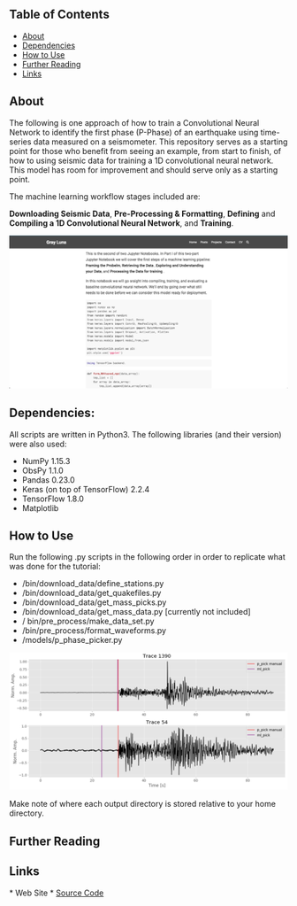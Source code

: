 <!-- 
<img src="./imgs/Neurons-Network_T.jpg">

<p align ="center"> 
    <h3>Earthquake Phase Picking</h3>
</p>

<img src="./imgs/Neurons-Network_B.jpg">  --> 

<h2>Table of Contents</h2>  

* [About](#about)  
* [Dependencies](#dependencies)  
* [How to Use](#how)  
* [Further Reading](#reading)  
* [Links](#links)  

<h2><a name="about">About</a></h2>  
The following is one approach of how to train a Convolutional Neural Network to identify the first phase (P-Phase) of an earthquake using time-series data measured on a seismometer. This repository serves as a starting point for those who benefit from seeing an example, from start to finish, of how to using seismic data for training a 1D convolutional neural network. This model has room for improvement and should serve only as a starting point.  

The machine learning workflow stages included are:  

<b>Downloading Seismic Data</b>, <b>Pre-Processing & Formatting</b>, <b>Defining</b> and <b>Compiling a 1D Convolutional Neural Network</b>, and <b>Training</b>.  

<img src="./imgs/tutorial_screenshot.png">









<h2><a name="dependencies">Dependencies:</a></h2>  
All scripts are written in Python3. The following libraries (and their version) were also used:  

* NumPy 1.15.3  
* ObsPy 1.1.0  
* Pandas 0.23.0  
* Keras (on top of TensorFlow)  2.2.4  
* TensorFlow 1.8.0  
* Matplotlib  

<h2><a name="how">How to Use</a></h2>  
Run the following .py scripts in the following order in order to replicate what was done for the tutorial:  

* /bin/download_data/define_stations.py  
* /bin/download_data/get_quakefiles.py  
* /bin/download_data/get_mass_picks.py  
* /bin/download_data/get_mass_data.py [currently not included]  
* / bin/pre_process/make_data_set.py  
* /bin/pre_process/format_waveforms.py  
* /models/p_phase_picker.py  

<img src="./imgs/example_waveforms.png">

Make note of where each output directory is stored relative to your home directory. 

<h2><a name="reading">Further Reading</a></h2> 

<h2><a name="links">Links</a></h2>  
* Web Site  
* <a href = "https://github.com/ngrayluna/P_Phase_Picker">Source Code</a>  




